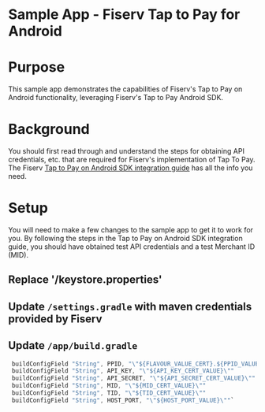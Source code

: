 # Sample App - Fiserv Tap to Pay for Android 

# Purpose
This sample app demonstrates the capabilities of Fiserv's Tap to Pay on Android functionality, leveraging Fiserv's Tap to Pay Android SDK.​

# Background
You should first read through and understand the steps for obtaining API credentials, etc. that are required for Fiserv's implementation of Tap To Pay. The Fiserv [Tap to Pay on Android SDK integration guide](https://developer.fiserv.com/product/CommerceHub/docs/?path=docs/In-Person/Integrations/Mobile-SDK/Android-TTP.md&branch=preview) has all the info you need.​

# Setup
​You will need to make a few changes to the sample app to get it to work for you.​ By following the steps in the Tap to Pay on Android SDK integration guide, you should have obtained test API credentials and a test Merchant ID (MID).

## Replace '/keystore.properties'
## Update `/settings.gradle` with maven credentials provided by Fiserv
## Update `/app/build.gradle`
 ```java
  buildConfigField "String", PPID, "\"${FLAVOUR_VALUE_CERT}.${PPID_VALUE}${PPID_COUNTER_CERT_VALUE}\""
  buildConfigField "String", API_KEY, "\"${API_KEY_CERT_VALUE}\""
  buildConfigField "String", API_SECRET, "\"${API_SECRET_CERT_VALUE}\""
  buildConfigField "String", MID, "\"${MID_CERT_VALUE}\""
  buildConfigField "String", TID, "\"${TID_CERT_VALUE}\""
  buildConfigField "String", HOST_PORT, "\"${HOST_PORT_VALUE}\""`
```
